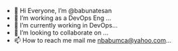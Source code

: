 - 👋 Hi Everyone, I’m @babunatesan
- 👀 I’m working as a DevOps Eng ...
- 🌱 I’m currently working in DevOps...
- 💞️ I’m looking to collaborate on ...
- 📫 How to reach me mail me nbabumca@yahoo.com...

<!---
babunatesan/babunatesan is a ✨ special ✨ repository because its `README.md` (this file) appears on your GitHub profile.
You can click the Preview link to take a look at your changes.
--->
